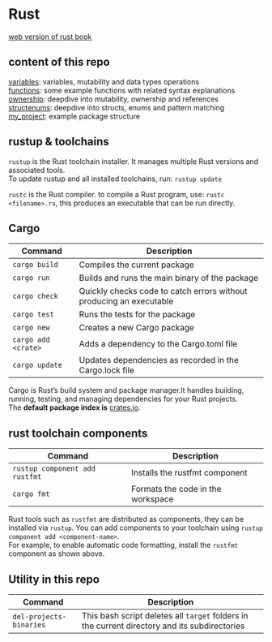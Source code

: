 # Rust
[web version of rust book](https://doc.rust-lang.org/book/ch07-00-managing-growing-projects-with-packages-crates-and-modules.html)

## content of this repo
[variables](variables/): variables, mutability and data types operations  
[functions](functions/): some example functions with related syntax explanations    
[ownership](ownership/): deepdive into mutability, ownership and references  
[structenums](structenums/): deepdive into structs, enums and pattern matching    
[my_project](my_project/): example package structure

## rustup & toolchains
`rustup` is the Rust toolchain installer. It manages multiple Rust versions and associated tools.  
To update rustup and all installed toolchains, run: `rustup update`  

`rustc` is the Rust compiler. to compile a Rust program, use: `rustc <filename>.rs`, this produces an executable that can be run directly.

## Cargo 

| Command         | Description                                      |
|-----------------|--------------------------------------------------|
| `cargo build`   | Compiles the current package                     |
| `cargo run`     | Builds and runs the main binary of the package   |
| `cargo check`   | Quickly checks code to catch errors without producing an executable |
| `cargo test`    | Runs the tests for the package                    |
| `cargo new`     | Creates a new Cargo package                      |
| `cargo add <crate>` | Adds a dependency to the Cargo.toml file     |
| `cargo update`  | Updates dependencies as recorded in the Cargo.lock file |

Cargo is Rust’s build system and package manager.It handles building, running, testing, and managing dependencies for your Rust projects.  
The **default package index is** [crates.io](https://crates.io/).


## rust toolchain components

| Command                      | Description                        |
|------------------------------|------------------------------------|
| `rustup component add rustfmt`| Installs the rustfmt component     |
| `cargo fmt`                  | Formats the code in the workspace  |

Rust tools such as `rustfmt` are distributed as components, they can be installed via `rustup`.
You can add components to your toolchain using `rustup component add <component-name>`.  
For example, to enable automatic code formatting, install the `rustfmt` component as shown above.

## Utility in this repo
| Command                      | Description                        |
|------------------------------|------------------------------------|
| `del-projects-binaries` | This bash script deletes all `target` folders in the current directory and its subdirectories|